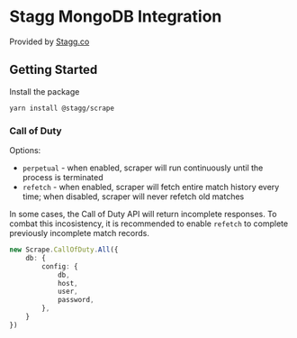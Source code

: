 # Stagg MongoDB Integration

Provided by [Stagg.co](https://stagg.co)

## Getting Started

Install the package

```
yarn install @stagg/scrape
```

### Call of Duty

Options:

- `perpetual` - when enabled, scraper will run continuously until the process is terminated
- `refetch` - when enabled, scraper will fetch entire match history every time; when disabled, scraper will never refetch old matches

In some cases, the Call of Duty API will return incomplete responses. To combat this incosistency, it is recommended to enable `refetch` to complete previously incomplete match records.

```typescript
new Scrape.CallOfDuty.All({
    db: {
        config: {
            db,
            host,
            user,
            password,
        },
    }
})
```

